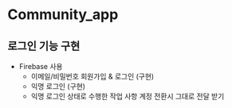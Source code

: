 # Community_app

## 로그인 기능 구현
- Firebase 사용
  - 이메일/비밀번호 회원가입 & 로그인 (구현)
  - 익명 로그인 (구현)
  + 익명 로그인 상태로 수행한 작업 사항 계정 전환시 그대로 전달 받기
  
